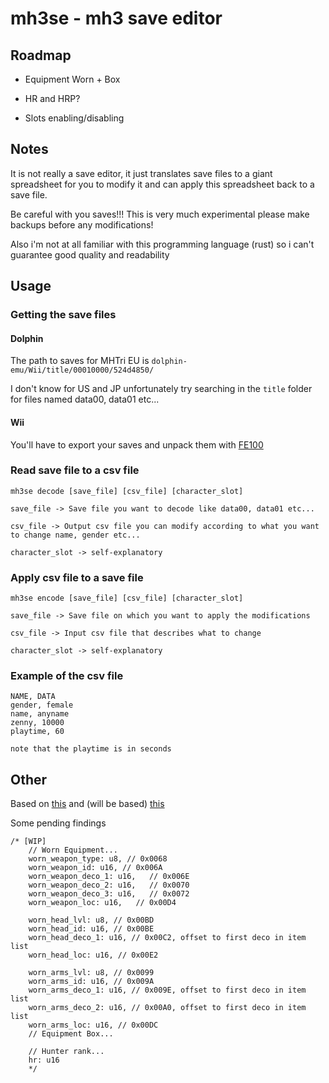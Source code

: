# mh3se - mh3 save editor

## Roadmap
+ Equipment Worn + Box
* HR and HRP?
+ Slots enabling/disabling

## Notes

It is not really a save editor, it just translates save files to a giant spreadsheet for you to modify it and can apply this spreadsheet back to a save file.

Be careful with you saves!!! This is very much experimental please make backups before any modifications!

Also i'm not at all familiar with this programming language (rust) so i can't guarantee good quality and readability

## Usage

### Getting the save files

#### Dolphin
The path to saves for MHTri EU is `dolphin-emu/Wii/title/00010000/524d4850/`

I don't know for US and JP unfortunately try searching in the `title` folder for files named data00, data01 etc...

#### Wii
You'll have to export your saves and unpack them with [FE100](https://www.wiibrew.org/wiki/FE100)

### Read save file to a csv file
```
mh3se decode [save_file] [csv_file] [character_slot]

save_file -> Save file you want to decode like data00, data01 etc...

csv_file -> Output csv file you can modify according to what you want to change name, gender etc...

character_slot -> self-explanatory
```

### Apply csv file to a save file
```
mh3se encode [save_file] [csv_file] [character_slot]

save_file -> Save file on which you want to apply the modifications

csv_file -> Input csv file that describes what to change

character_slot -> self-explanatory
```

### Example of the csv file
```
NAME, DATA
gender, female
name, anyname
zenny, 10000
playtime, 60

note that the playtime is in seconds
```

## Other

Based on [this](https://github.com/sepalani/MHTrIDA/tree/master/save) and (will be based) [this](https://github.com/sepalani/MH3DB)

Some pending findings

```
/* [WIP]
    // Worn Equipment...
    worn_weapon_type: u8, // 0x0068
    worn_weapon_id: u16, // 0x006A
    worn_weapon_deco_1: u16,   // 0x006E
    worn_weapon_deco_2: u16,   // 0x0070
    worn_weapon_deco_3: u16,   // 0x0072
    worn_weapon_loc: u16,   // 0x00D4

    worn_head_lvl: u8, // 0x00BD
    worn_head_id: u16, // 0x00BE
    worn_head_deco_1: u16, // 0x00C2, offset to first deco in item list
    worn_head_loc: u16, // 0x00E2

    worn_arms_lvl: u8, // 0x0099
    worn_arms_id: u16, // 0x009A
    worn_arms_deco_1: u16, // 0x009E, offset to first deco in item list
    worn_arms_deco_2: u16, // 0x00A0, offset to first deco in item list
    worn_arms_loc: u16, // 0x00DC
    // Equipment Box...

    // Hunter rank...
    hr: u16
    */
```